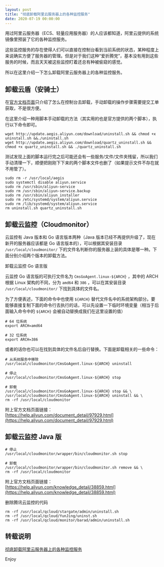 ```yaml
---
layout: post
title: "彻底卸载阿里云服务器上的各种监控服务"
date: 2020-07-19 00:00:00
---
```


用过阿里云服务器（ECS、轻量应用服务器）的人应该都知道，阿里云提供的系统镜像里预装了它的各种监控服务。  

这些监控服务的存在使得人们可以直接在控制台看到当前系统的状态，某种程度上来说确实方便了服务器的管理。但是对于我们这种“爱折腾党”，基本没有用到这些服务的时候，而且天天被这些监控盯着还总有种被偷窥的感觉。

所以在这里介绍一下怎么卸载阿里云服务器上的各种监控服务。

## 卸载云盾（安骑士）

在[官方文档页面](https://help.aliyun.com/document_detail/31777.html)只介绍了怎么在控制台去卸载，手动卸载的操作步骤需要提交工单获取，不是很方便。

在这里介绍一种用脚本手动卸载的方法（其实用的也是官方提供的两个脚本），执行以下命令即可。

```
wget http://update.aegis.aliyun.com/download/uninstall.sh && chmod +x uninstall.sh &&./uninstall.sh
wget http://update.aegis.aliyun.com/download/quartz_uninstall.sh && chmod +x quartz_uninstall.sh && ./quartz_uninstall.sh
```

测试发现上面的脚本运行完之后可能还会有一些服务/文件/文件夹残留，所以我们手动清理一下，顺便把刚刚下下来的两个脚本文件也删了（如果提示文件不存在就不用管了）。

```
sudo rm -r /usr/local/aegis
sudo systemctl disable aliyun.service
sudo rm /usr/sbin/aliyun-service
sudo rm /usr/sbin/aliyun-service.backup
sudo rm /usr/sbin/aliyun_installer
sudo rm /etc/systemd/system/aliyun.service
sudo rm /lib/systemd/system/aliyun.service
rm uninstall.sh quartz_uninstall.sh
```

## 卸载云监控（Cloudmonitor）

云监控有 Java 版本和 Go 语言版本两种（Java 版本已经不再提供升级了，现在新开的服务器应该都是 Go 语言版本的），可以根据其安装目录 `/usr/local/cloudmonitor/` 下的文件名判断你的服务器上装的具体是哪一种。下面分别介绍两个版本的卸载方法。

卸载云监控 Go 语言版

云监控 Go 语言版的可执行文件名为 `CmsGoAgent.linux-${ARCH}` ，其中的 ARCH 根据 Linux 架构的不同，分为 `amd64` 和 `386` ，可以在其安装目录 `/usr/local/cloudmonitor/` 下找到具体的文件名。

为了方便表述，下面的命令中也使用 `${ARCH}` 替代文件名中的系统架构部分。要能够直接复制下面的命令行去执行的话，可以先设置一下临时环境变量（相当于后面输入命令中的 `${ARCH}` 会被自动替换成我们在这里设置的值）

```
# 64 位系统
export ARCH=amd64

# 32 位系统
export ARCH=386
```

或者的话你也可以在找到具体的文件名后自行替换。下面是卸载相关的一些命令：

```
# 从系统服务中移除
/usr/local/cloudmonitor/CmsGoAgent.linux-${ARCH} uninstall

# 停止
/usr/local/cloudmonitor/CmsGoAgent.linux-${ARCH} stop

# 卸载
/usr/local/cloudmonitor/CmsGoAgent.linux-${ARCH} stop && \
/usr/local/cloudmonitor/CmsGoAgent.linux-${ARCH} uninstall && \
rm -rf /usr/local/cloudmonitor
```

附上官方文档页面链接：[https://help.aliyun.com/document_detail/97929.html](https://help.aliyun.com/document_detail/97929.html)

## 卸载云监控 Java 版

```
# 停止
/usr/local/cloudmonitor/wrapper/bin/cloudmonitor.sh stop

# 卸载
/usr/local/cloudmonitor/wrapper/bin/cloudmonitor.sh remove && \
rm -rf /usr/local/cloudmonitor
```

附上官方文档页面链接：[https://help.aliyun.com/knowledge_detail/38859.html](https://help.aliyun.com/knowledge_detail/38859.html)

删除腾讯云监控的代码

```
rm -rf /usr/local/qcloud/stargate/admin/uninstall.sh
rm -rf /usr/local/qcloud/YunJing/uninst.sh
rm -rf /usr/local/qcloud/monitor/barad/admin/uninstall.sh
```

## 转载说明

[彻底卸载阿里云服务器上的各种监控服务](https://xirikm.net/2019/331-1.html)

Enjoy
